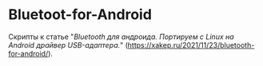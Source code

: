 # Bluetoot-for-Android
Скрипты к статье "_Bluetooth для андроида. Портируем с Linux на Android драйвер USB-адаптера._"
(https://xakep.ru/2021/11/23/bluetooth-for-android/).
